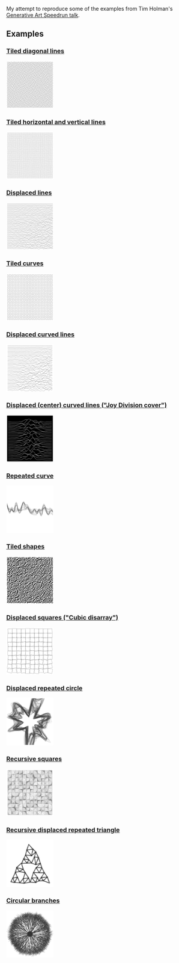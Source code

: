 My attempt to reproduce some of the examples from
Tim Holman's [Generative Art Speedrun talk](https://www.youtube.com/watch?v=4Se0_w0ISYk).

## Examples

### [Tiled diagonal lines](01-lines-tiled/)

<a href="01-lines-tiled/">
  <img src="01-lines-tiled/lines-tiled.png" width="25%">
</a>

### [Tiled horizontal and vertical lines](02-lines-tiled/)

<a href="02-lines-tiled/">
  <img src="02-lines-tiled/lines-tiled-2.png" width="25%">
</a>

### [Displaced lines](03-lines-displaced/)

<a href="03-lines-displaced/">
  <img src="03-lines-displaced/lines-displaced.png" width="25%">
</a>

### [Tiled curves](04-curves-tiled/)

<a href="04-curves-tiled/">
  <img src="04-curves-tiled/curves-tiled.png" width="25%">
</a>

### [Displaced curved lines](05-lines-displaced-curved/)

<a href="05-lines-displaced-curved/">
  <img src="05-lines-displaced-curved/lines-displaced-curved.png" width="25%">
</a>

### [Displaced (center) curved lines ("Joy Division cover")](06-lines-displaced-curved/)

<a href="06-lines-displaced-curved/">
  <img src="06-lines-displaced-curved/lines-displaced-curved-2.png" width="25%">
</a>

### [Repeated curve](07-curve-repeated/)

<a href="07-curve-repeated/">
  <img src="07-curve-repeated/curve-repeated.png" width="25%">
</a>

### [Tiled shapes](09-shapes-tiled/)

<a href="09-shapes-tiled/">
  <img src="09-shapes-tiled/shapes-tiled.png" width="25%">
</a>

### [Displaced squares ("Cubic disarray")](10-squares-displaced/)

<a href="10-squares-displaced/">
  <img src="10-squares-displaced/squares-displaced.png" width="25%">
</a>

### [Displaced repeated circle](11-circle-displaced-repeated/)

<a href="11-circle-displaced-repeated/">
  <img src="11-circle-displaced-repeated/circle-displaced-repeated.png" width="25%">
</a>

### [Recursive squares](12-squares-recursive/)

<a href="12-squares-recursive/">
  <img src="12-squares-recursive/squares-recursive.png" width="25%">
</a>

### [Recursive displaced repeated triangle](13-triangle-recursive/)

<a href="13-triangle-recursive/">
  <img src="13-triangle-recursive/triangle-recursive.png" width="25%">
</a>

### [Circular branches](14-branches-circular/)

<a href="14-branches-circular/">
  <img src="14-branches-circular/branches-circular.png" width="25%">
</a>
